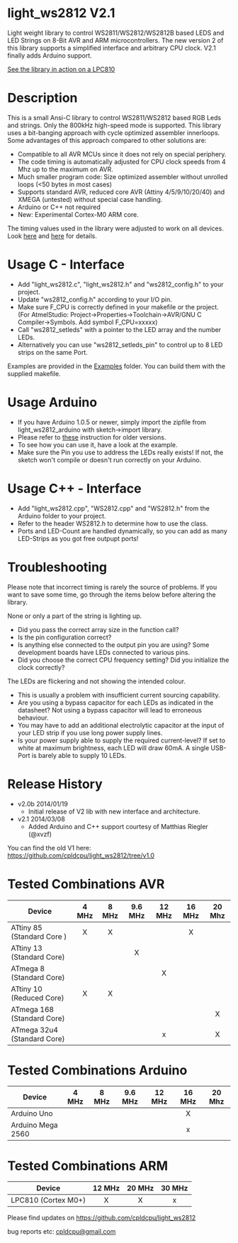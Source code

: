 light_ws2812 V2.1
============

Light weight library to control WS2811/WS2812/WS2812B based LEDS and LED Strings on 8-Bit AVR and ARM microcontrollers. The new version 2 of this library supports a simplified interface and arbitrary CPU clock. V2.1 finally adds Arduino support.

[See the library in action on a LPC810](http://www.youtube.com/watch?v=Uwxt7SuSV7Y)

Description
===========

This is a small Ansi-C library to control WS2811/WS2812 based RGB Leds and strings. Only the 800kHz
high-speed mode is supported. This library uses a bit-banging approach with cycle optimized assembler
innerloops. Some advantages of this approach compared to other solutions are:

- Compatible to all AVR MCUs since it does not rely on special periphery.
- The code timing is automatically adjusted for CPU clock speeds from 4 Mhz up to the maximum on AVR.
- Much smaller program code: Size optimized assembler without unrolled loops (<50 bytes in most cases)
- Supports standard AVR, reduced core AVR (Attiny 4/5/9/10/20/40) and XMEGA (untested) without special case handling.
- Arduino or C++ not required
- New: Experimental Cortex-M0 ARM core.

The timing values used in the library were adjusted to work on all devices. Look [here](http://cpldcpu.wordpress.com/2014/01/14/light_ws2812-library-v2-0-part-i-understanding-the-ws2812/) and [here](http://cpldcpu.wordpress.com/2014/01/19/light_ws2812-library-v2-0/) for details.

Usage C - Interface
===================

- Add "light_ws2812.c", "light_ws2812.h" and "ws2812_config.h" to your project. 
- Update "ws2812_config.h" according to your I/O pin.
- Make sure F\_CPU is correctly defined in your makefile or the project. (For AtmelStudio: Project->Properties->Toolchain->AVR/GNU C Compiler->Symbols. Add symbol F_CPU=xxxxx)
- Call "ws2812\_setleds" with a pointer to the LED array and the number LEDs.
- Alternatively you can use "ws2812\_setleds\_pin" to control up to 8 LED strips on the same Port.

Examples are provided in the [Examples](https://github.com/cpldcpu/light_ws2812/tree/master/light_ws2812_AVR/Examples) folder. You can build them with the supplied makefile.


Usage Arduino
=============

- If you have Arduino 1.0.5 or newer, simply import the zipfile from light\_ws2812\_arduino with sketch->import library.
- Please refer to [these](http://arduino.cc/en/Guide/Libraries) instruction for older versions.
- To see how you can use it, have a look at the example.
- Make sure the Pin you use to address the LEDs really exists! If not, the sketch won't compile or doesn't run correctly on your Arduino.


Usage C++ - Interface
=====================
- Add "light_ws2812.cpp", "WS2812.cpp" and "WS2812.h" from the Arduino folder to your project.
- Refer to the header WS2812.h to determine how to use the class.
- Ports and LED-Count are handled dynamically, so you can add as many LED-Strips as you got free outpupt ports! 


Troubleshooting 
================
Please note that incorrect timing is rarely the source of problems. If you want to save some time, go through the items below before altering the library.

None or only a part of the string is lighting up.

 * Did you pass the correct array size in the function call?
 * Is the pin configuration correct?
 * Is anything else connected to the output pin you are using? Some development boards have LEDs connected to various pins.
 * Did you choose the correct CPU frequency setting? Did you initialize the clock correctly?

The LEDs are flickering and not showing the intended colour.

 * This is usually a problem with insufficient current sourcing capability.
 * Are you using a bypass capacitor for each LEDs as indicated in the datasheet? Not using a bypass capacitor will lead to erroneous behaviour. 
 * You may have to add an additional electrolytic capacitor at the input of your LED strip if you use long power supply lines.
 * Is your power supply able to supply the required current-level? If set to white at maximum brightness, each LED will draw 60mA. A single USB-Port is barely able to supply 10 LEDs.

Release History
================

- v2.0b 2014/01/19
	- Initial release of V2 lib with new interface and architecture.
- v2.1 2014/03/08
	- Added Arduino and C++ support courtesy of Matthias Riegler (@xvzf) 		

You can find the old V1 here: https://github.com/cpldcpu/light_ws2812/tree/v1.0

Tested Combinations AVR
================

| Device             | 4 MHz  | 8 MHz  | 9.6 MHz | 12 MHz | 16 MHz | 20 Mhz |
| -------------       |:-------:| :-----: | :------: | :----:| :---:| :---:|
| ATtiny 85 (Standard Core )| X      |  X     |         |       |  X   |    |
| ATtiny 13 (Standard Core)|        |        |    X    |       |     |    |
| ATmega 8 (Standard Core)|        |        |         |   X    |     |    |
| ATtiny 10 (Reduced Core)| X      |  X     |         |       |     |    |
| ATmega 168 (Standard Core)|        |        |         |       |     |  X  |
| ATmega 32u4 (Standard Core)|        |        |         |   x    |     |  X  |


Tested Combinations Arduino
================

| Device             | 4 MHz  | 8 MHz  | 9.6 MHz | 12 MHz | 16 MHz | 20 Mhz |
| -------------       |:-------:| :-----: | :------: | :----:| :---:| :---:|
| Arduino Uno |       |       |         |       |  X   |    |
| Arduino Mega 2560 |        |        |        |       |    x    |    |


Tested Combinations ARM
================
| Device             | 12 MHz  | 20 MHz  | 30 MHz | 
| -------------       |:-------:| :-----: | :------: |
| LPC810 (Cortex M0+)| X      |  X     |    x     |    

Please find updates on https://github.com/cpldcpu/light_ws2812

bug reports etc: cpldcpu@gmail.com

